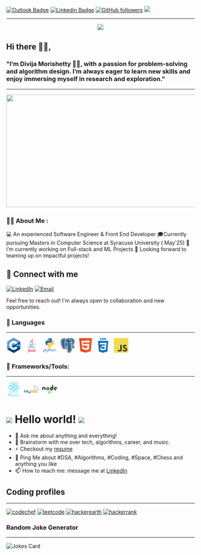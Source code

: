 
[![Outlook Badge](https://img.shields.io/badge/-dmorishe@syr.edu-0078D4?style=flat-square&logo=MicrosoftOutlook&logoColor=white&link=mailto:dmorishe@syr.edu)](mailto:dmorishe@syr.edu)
[![Linkedin Badge](https://img.shields.io/badge/-divija-blue?style=flat-square&logo=Linkedin&logoColor=white&link=https://www.linkedin.com/in/divija-morishetty/)](https://www.linkedin.com/in/divija-morishetty/)
[![GitHub followers](https://img.shields.io/github/followers/divija8?label=Follow&style=social)](https://github.com/divija8/?tab=follow)
![](https://komarev.com/ghpvc/?username=divija8&color=24292E&style=flat-square&label=Profile+visitors)

---
<div id="header" align="center">
  <img src="https://media.giphy.com/media/M9gbBd9nbDrOTu1Mqx/giphy.gif" width="100"/>
</div>

## Hi there 👋👋,

### "I’m  Divija Morishetty 👨‍💻, with a passion for problem-solving and algorithm design. I’m always eager to learn new skills and enjoy immersing myself in research and exploration."
-------

<div align="center">
  <img src="https://media.giphy.com/media/dWesBcTLavkZuG35MI/giphy.gif" width="600" height="300"/>
</div>

### :woman_technologist: About Me :

💻 An experienced Software Engineer & Front End Developer
🎓Currently pursuing Masters in Computer Science at Syracuse University ( May'25)
🔭 I’m currently working on Full-stack and ML Projects
🤝 Looking forward to teaming up on impactful projects!

## 💬 Connect with me

[![LinkedIn](https://img.shields.io/badge/LinkedIn-blue?style=flat&logo=linkedin&logoColor=white)](https://www.linkedin.com/in/divija-morishetty/)
[![Email](https://img.shields.io/badge/Email-red?style=flat&logo=gmail&logoColor=white)](mailto:divijamorishetty89@gmail.com)

Feel free to reach out! I'm always open to collaboration and new opportunities.

### 🔨 Languages
---
<div>
  <img src="https://github.com/devicons/devicon/blob/master/icons/cplusplus/cplusplus-original.svg" title="C++" alt="C++" width="40" height="40"/>&nbsp;
  <img src="https://github.com/devicons/devicon/blob/master/icons/java/java-original-wordmark.svg" title="Java" alt="Java" width="40" height="40"/>&nbsp;
  <img src="https://github.com/devicons/devicon/blob/master/icons/python/python-original-wordmark.svg" title="Python" alt="Python" width="40" height="40"/>&nbsp;
  <img src="https://github.com/devicons/devicon/blob/master/icons/postgresql/postgresql-original.svg" title="SQL" alt="SQL" width="40" height="40"/>&nbsp;
  <img src="https://github.com/devicons/devicon/blob/master/icons/html5/html5-original.svg" title="HTML5" alt="HTML" width="40" height="40"/>&nbsp;
  <img src="https://github.com/devicons/devicon/blob/master/icons/css3/css3-plain-wordmark.svg"  title="CSS3" alt="CSS" width="40" height="40"/>&nbsp;
  <img src="https://github.com/devicons/devicon/blob/master/icons/javascript/javascript-original.svg" title="JavaScript" alt="JavaScript" width="40" height="40"/>&nbsp;
</div>

### 🔨 Frameworks/Tools:
---

<img src="https://github.com/devicons/devicon/blob/master/icons/react/react-original-wordmark.svg" title="React" alt="React" width="40" height="40"/>&nbsp;
<img src="https://github.com/devicons/devicon/blob/master/icons/mysql/mysql-original-wordmark.svg" title="MySQL" alt="MySQL" width="40" height="40"/>&nbsp;
<img src="https://github.com/devicons/devicon/blob/master/icons/nodejs/nodejs-original-wordmark.svg" title="NodeJS" alt="NodeJS" width="40" height="40"/>&nbsp;



# <img src="https://raw.githubusercontent.com/TheDudeThatCode/TheDudeThatCode/master/Assets/Hi.gif" width="29px"> Hello world!&nbsp;<img src="https://raw.githubusercontent.com/TheDudeThatCode/TheDudeThatCode/master/Assets/Earth.gif" width="24px">

- 💬 Ask me about anything and everything!
- 📄  Brainstorm with me over tech, algorithms, career, and music.
- ⚡  Checkout my [resume](https://drive.google.com/file/d/17Ewnfc-_LgeQecj-aJRHH9JakFUDptt4/view?usp=sharing)
- 💬 Ping Me about #DSA, #Algorithms, #Coding, #Space, #Chess and anything you like
- 📫 How to reach me: message me at [LinkedIn](https://www.linkedin.com/in/divija-morishetty/)

## Coding profiles
---

[<img src='https://cdn.jsdelivr.net/npm/simple-icons@3.0.1/icons/codechef.svg' alt='codechef' height='40'>](https://www.codechef.com/users/saki_007) [<img src='https://cdn.jsdelivr.net/npm/simple-icons@3.0.1/icons/leetcode.svg' alt='leetcode' height='40'>](https://leetcode.com/saikeerthan14/) [<img src='https://cdn.jsdelivr.net/npm/simple-icons@3.0.1/icons/hackerearth.svg' alt='hackerearth' height='40'>](https://www.hackerearth.com/@saikeerthan)
[<img src='https://cdn.jsdelivr.net/npm/simple-icons@3.0.1/icons/hackerrank.svg' alt='hackerrank' height='40'>](https://www.hackerrank.com/saikeerthan_p121)



### Random Joke Generator
---
![Jokes Card](https://readme-jokes.vercel.app/api)

<!--
**saikeerthan-14/saikeerthan-14** is a ✨ _special_ ✨ repository because its `README.md` (this file) appears on your GitHub profile.

Here are some ideas to get you started:

- 🔭 I’m currently working on ...
- 🌱 I’m currently learning ...
- 👯 I’m looking to collaborate on ...
- 🤔 I’m looking for help with ...
- 💬 Ask me about ...
- 📫 How to reach me: ...
- 😄 Pronouns: ...
- ⚡ Fun fact: ...

 -->
